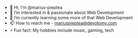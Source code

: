 - 👋 Hi, I’m @marius-pieptea
- 👀 I’m interested in & passionate about Web Development
- 🌱 I’m currently learning some more of that Web Development
- 📫 How to reach me - mariuspieptea@devotomy.com
- ⚡ Fun fact: My hobbies include music, gaming, tech  

<!---
marius-pieptea/marius-pieptea is a ✨ special ✨ repository because its `README.md` (this file) appears on your GitHub profile.
You can click the Preview link to take a look at your changes.
--->
